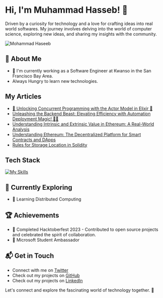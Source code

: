 # Hi, I'm Muhammad Hasseb! 👋

 Driven by a curiosity for technology and a love for crafting ideas into real world softwares. My journey involves delving into the world of computer science, exploring new ideas, and sharing my insights with the community.

![Mohammad Haseeb](https://github-readme-stats.vercel.app/api?username=Mohammad-Haseeb&theme=vue-dark&show_icons=true&hide_border=true&count_private=true)

## 🚀 About Me

- 🔭 I'm currently working as a Software Engineer at Kwanso in the San Francisco Bay Area.
-    Always Hungry to learn new technologies.

## My Articles
- [🚀 Unlocking Concurrent Programming with the Actor Model in Elixir 🚀](https://www.linkedin.com/pulse/unlocking-concurrent-programming-actor-model-elixir-hussain-edrff/?trackingId=1e35tGnwTN2moXpyWLb9IQ%3D%3D)
- [Unleashing the Backend Beast: Elevating Efficiency with Automation Deployment Magic! 🚀✨](https://www.linkedin.com/pulse/unleashing-backend-beast-elevating-efficiency-magic-hussain-gbxkf/?trackingId=0F%2B72PoVRSufiPEST3A2vw%3D%3D)
- [Understanding Intrinsic and Extrinsic Value in Ethereum: A Real-World Analysis](https://www.linkedin.com/pulse/understanding-intrinsic-extrinsic-value-ethereum-analysis-hussain/?trackingId=0F%2B72PoVRSufiPEST3A2vw%3D%3D)
- [Understanding Ethereum: The Decentralized Platform for Smart Contracts and DApps](https://www.linkedin.com/pulse/understanding-ethereum-decentralized-platform-smart-dapps-hussain/?trackingId=0F%2B72PoVRSufiPEST3A2vw%3D%3D)
- [Rules for Storage Location in Solidity](https://www.linkedin.com/pulse/rules-storage-location-solidity-muhammad-haseeb-hussain/?trackingId=0F%2B72PoVRSufiPEST3A2vw%3D%3D)


## Tech Stack
[![My Skills](https://skillicons.dev/icons?i=js,html,css,wasm)](https://skillicons.dev)

## 🌱 Currently Exploring

- 🚀 Learning Distributed Computing
 

 ## 🏆 Achievements

- 🌟 Completed Hacktoberfest 2023 - Contributed to open source projects and celebrated the spirit of collaboration.
- 🌟 Microsoft Student Ambassador

## 📬 Get in Touch

- Connect with me on [Twitter](https://twitter.com/Muhamma84416570)
- Check out my projects on [GitHub](https://github.com/Mohammad-Haseeb)
- Check out my projects on [LinkedIn](https://www.linkedin.com/in/muhammad-haseeb-hussain/)
  

 Let's connect and explore the fascinating world of technology together. 🚀



<!--

Here are some ideas to get you started:

- 🔭 I’m currently working on AI Reading Project
- 🌱 I’m currently learning RAG
